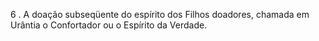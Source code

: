 ﻿6 . A doação subseqüente do espírito dos Filhos doadores, chamada em Urântia  o Confortador ou o Espírito da Verdade.